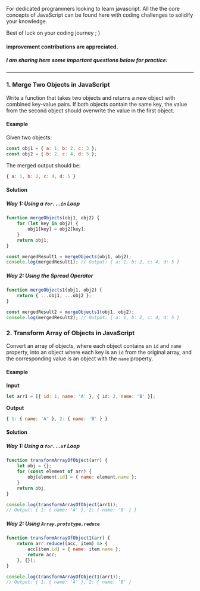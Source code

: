 For dedicated programmers looking to learn javascript.
All the the core concepts of JavaScript can be found here 
with coding challenges to solidify your knowledge.

Best of luck on your coding journey ; ) 

#### improvement contributions are appreciated.
##### I am sharing here some important questions below for practice:  
---


### 1. Merge Two Objects in JavaScript

Write a function that takes two objects and returns a new object with combined key-value pairs. If both objects contain the same key, the value from the second object should overwrite the value in the first object.

#### Example

Given two objects:

```javascript
const obj1 = { a: 1, b: 2, c: 3 };
const obj2 = { b: 2, c: 4, d: 5 };
```

The merged output should be:

```javascript
{ a: 1, b: 2, c: 4, d: 5 }
```

#### Solution

##### Way 1: Using a `for...in` Loop

```javascript
function mergeObjects(obj1, obj2) {
    for (let key in obj2) {
        obj1[key] = obj2[key];
    }
    return obj1;
}

const mergedResult1 = mergeObjects(obj1, obj2);
console.log(mergedResult1); // Output: { a: 1, b: 2, c: 4, d: 5 }
```

##### Way 2: Using the Spread Operator

```javascript
function mergeObjects1(obj1, obj2) {
    return { ...obj1, ...obj2 };
}

const mergedResult2 = mergeObjects1(obj1, obj2);
console.log(mergedResult2); // Output: { a: 1, b: 2, c: 4, d: 5 }
```



### 2. Transform Array of Objects in JavaScript

Convert an array of objects, where each object contains an `id` and `name` property, into an object where each key is an `id` from the original array, and the corresponding value is an object with the `name` property.

#### Example

**Input**

```javascript
let arr1 = [{ id: 1, name: 'A' }, { id: 2, name: 'B' }];
```

**Output**

```javascript
{ 1: { name: 'A' }, 2: { name: 'B' } }
```

#### Solution

##### Way 1: Using a `for...of` Loop

```javascript
function transformArrayOfObject(arr) {
    let obj = {};
    for (const element of arr) {
        obj[element.id] = { name: element.name };
    }
    return obj;
}

console.log(transformArrayOfObject(arr1)); 
// Output: { 1: { name: 'A' }, 2: { name: 'B' } }
```

##### Way 2: Using `Array.prototype.reduce`

```javascript
function transformArrayOfObject1(arr) {
    return arr.reduce((acc, item) => {
        acc[item.id] = { name: item.name };
        return acc;
    }, {});
}

console.log(transformArrayOfObject1(arr1)); 
// Output: { 1: { name: 'A' }, 2: { name: 'B' }
```

